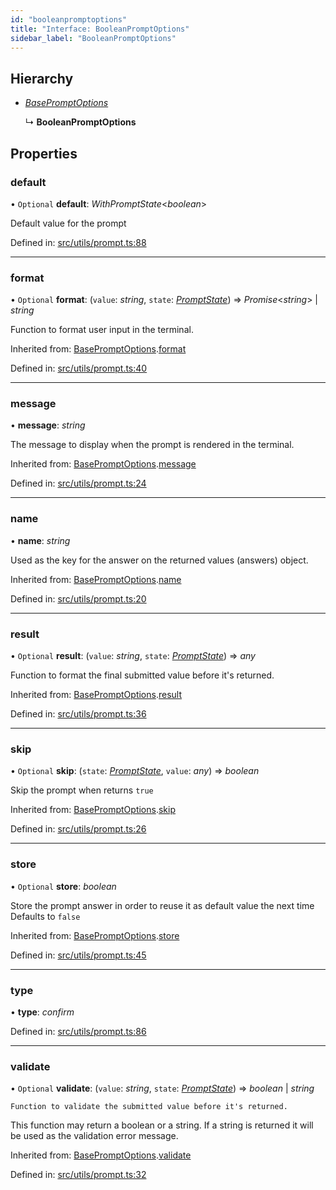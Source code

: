 ```yaml
---
id: "booleanpromptoptions"
title: "Interface: BooleanPromptOptions"
sidebar_label: "BooleanPromptOptions"
---
```


## Hierarchy

* [*BasePromptOptions*](basepromptoptions.md)

  ↳ **BooleanPromptOptions**

## Properties

### default

• `Optional` **default**: *WithPromptState*<*boolean*\>

Default value for the prompt

Defined in: [src/utils/prompt.ts:88](https://github.com/saojs/sao/blob/7f66560/src/utils/prompt.ts#L88)

___

### format

• `Optional` **format**: (`value`: *string*, `state`: [*PromptState*](promptstate.md)) => *Promise*<*string*\> \| *string*

Function to format user input in the terminal.

Inherited from: [BasePromptOptions](basepromptoptions.md).[format](basepromptoptions.md#format)

Defined in: [src/utils/prompt.ts:40](https://github.com/saojs/sao/blob/7f66560/src/utils/prompt.ts#L40)

___

### message

• **message**: *string*

The message to display when the prompt is rendered in the terminal.

Inherited from: [BasePromptOptions](basepromptoptions.md).[message](basepromptoptions.md#message)

Defined in: [src/utils/prompt.ts:24](https://github.com/saojs/sao/blob/7f66560/src/utils/prompt.ts#L24)

___

### name

• **name**: *string*

Used as the key for the answer on the returned values (answers) object.

Inherited from: [BasePromptOptions](basepromptoptions.md).[name](basepromptoptions.md#name)

Defined in: [src/utils/prompt.ts:20](https://github.com/saojs/sao/blob/7f66560/src/utils/prompt.ts#L20)

___

### result

• `Optional` **result**: (`value`: *string*, `state`: [*PromptState*](promptstate.md)) => *any*

Function to format the final submitted value before it's returned.

Inherited from: [BasePromptOptions](basepromptoptions.md).[result](basepromptoptions.md#result)

Defined in: [src/utils/prompt.ts:36](https://github.com/saojs/sao/blob/7f66560/src/utils/prompt.ts#L36)

___

### skip

• `Optional` **skip**: (`state`: [*PromptState*](promptstate.md), `value`: *any*) => *boolean*

Skip the prompt when returns `true`

Inherited from: [BasePromptOptions](basepromptoptions.md).[skip](basepromptoptions.md#skip)

Defined in: [src/utils/prompt.ts:26](https://github.com/saojs/sao/blob/7f66560/src/utils/prompt.ts#L26)

___

### store

• `Optional` **store**: *boolean*

Store the prompt answer in order to reuse it as default value the next time
Defaults to `false`

Inherited from: [BasePromptOptions](basepromptoptions.md).[store](basepromptoptions.md#store)

Defined in: [src/utils/prompt.ts:45](https://github.com/saojs/sao/blob/7f66560/src/utils/prompt.ts#L45)

___

### type

• **type**: *confirm*

Defined in: [src/utils/prompt.ts:86](https://github.com/saojs/sao/blob/7f66560/src/utils/prompt.ts#L86)

___

### validate

• `Optional` **validate**: (`value`: *string*, `state`: [*PromptState*](promptstate.md)) => *boolean* \| *string*

	Function to validate the submitted value before it's returned.
 This function may return a boolean or a string.
 If a string is returned it will be used as the validation error message.

Inherited from: [BasePromptOptions](basepromptoptions.md).[validate](basepromptoptions.md#validate)

Defined in: [src/utils/prompt.ts:32](https://github.com/saojs/sao/blob/7f66560/src/utils/prompt.ts#L32)
